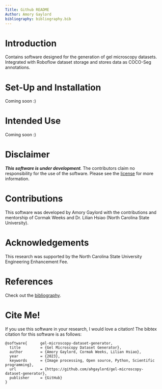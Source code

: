 ```yaml
---
Title: Github README
Author: Amory Gaylord
bibliography: bibliography.bib
---
```


# Introduction

Contains software designed for the generation of gel microscopy datasets. Integrated with Roboflow dataset storage and stores data as COCO-Seg annotations.

# Set-Up and Installation

Coming soon :)

# Intended Use

Coming soon :)

# Disclaimer

*__This software is under development__.* The contributors claim no responsibility for the use of the software. Please see the [license](https://github.com/ahgaylord/gel-microscopy-dataset-generator/blob/main/LICENSE) for more information.

# Contributions

This software was developed by Amory Gaylord with the contributions and mentorship of Cormak Weeks and Dr. Lilian Hsiao (North Carolina State University).

# Acknowledgements

This research was supported by the North Carolina State University Engineering Enhancement Fee.

# References

Check out the [bibliography](https://github.com/ahgaylord/gel-microscopy-dataset-generator/blob/main/bibliography.bib).

# Cite Me!

If you use this software in your research, I would love a citation! The bibtex citation for this software is as follows:

    @software{      gel-microscopy-dataset-generator,
      title         = {Gel Microscopy Dataset Generator},
      author        = {Amory Gaylord, Cormak Weeks, Lilian Hsiao},
      year          = {2023},
      keywords      = {Image processing, Open source, Python, Scientific programming},
      url           = {https://github.com/ahgaylord/gel-microscopy-dataset-generator},
      publisher     = {GitHub}
    }
